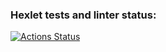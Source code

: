### Hexlet tests and linter status:
[![Actions Status](https://github.com/ninja095/frontend-project-12/workflows/hexlet-check/badge.svg)](https://github.com/ninja095/frontend-project-12/actions)